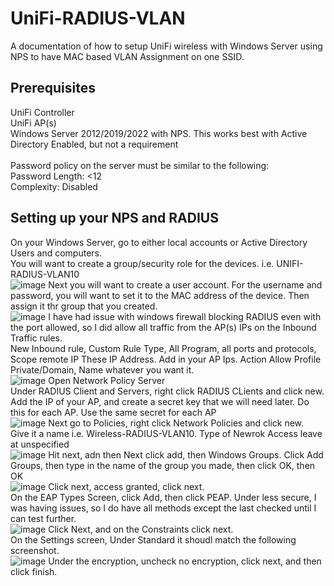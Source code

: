 # UniFi-RADIUS-VLAN
A documentation of how to setup UniFi wireless with Windows Server using NPS to have MAC based VLAN Assignment on one SSID. 

## Prerequisites
UniFi Controller<br>
UniFi AP(s)<br>
Windows Server 2012/2019/2022 with NPS. This works best with Active Directory Enabled, but not a requirement<br><br>
Password policy on the server must be similar to the following:<br>
Password Length: <12<br>
Complexity: Disabled<br>

## Setting up your NPS and RADIUS
On your Windows Server, go to either local accounts or Active Directory Users and computers. <br>
You will want to create a group/security role for the devices. i.e. UNIFI-RADIUS-VLAN10 <br>
![image](https://github.com/BennyDaBee/UniFi-RADIUS-VLAN/assets/97147515/95ec3f27-b61a-4935-be0a-c3d8fd6bbff8)
Next you will want to create a user account. For the username and password, you will want to set it to the MAC address of the device. Then assign it thr group that you created. <br>
![image](https://github.com/BennyDaBee/UniFi-RADIUS-VLAN/assets/97147515/c4e473d1-4f0d-4b46-8dff-e472facb3549)
I have had issue with windows firewall blocking RADIUS even with the port allowed, so I did allow all traffic from the AP(s) IPs on the Inbound Traffic rules. <br>
New Inbound rule, Custom Rule Type, All Program, all ports and protocols, Scope remote IP These IP Address. Add in your AP Ips. Action Allow Profile Private/Domain, Name whatever you want it.<br>
![image](https://github.com/BennyDaBee/UniFi-RADIUS-VLAN/assets/97147515/ff790056-ee8c-412e-b2cd-3c2624f78862)
Open Network Policy Server<br>
Under RADIUS Client and Servers, right click RADIUS CLients and click new. Add the IP of your AP, and create a secret key that we will need later. Do this for each AP. Use the same secret for each AP<br>
![image](https://github.com/BennyDaBee/UniFi-RADIUS-VLAN/assets/97147515/3fa37bef-216a-4f29-b177-429d42760c8c)
Next go to Policies, right click Network Policies and click new. <br>
Give it a name i.e. Wireless-RADIUS-VLAN10. Type of Newrok Access leave at unspecified<br>
![image](https://github.com/BennyDaBee/UniFi-RADIUS-VLAN/assets/97147515/87a5f4f5-06bf-43c9-a127-dc8c84615bba)
Hit next, adn then Next click add, then Windows Groups. Click Add Groups, then type in the name of the group you made, then click OK, then OK<br>
![image](https://github.com/BennyDaBee/UniFi-RADIUS-VLAN/assets/97147515/03d296c7-1ac7-4d6e-aa3f-9dbdf92a783a)
Click next, access granted, click next. <br>
On the EAP Types Screen, click Add, then click PEAP. Under less secure, I was having issues, so I do have all methods except the last checked until I can test further. <br>
![image](https://github.com/BennyDaBee/UniFi-RADIUS-VLAN/assets/97147515/ca4c7b60-d0a6-45b7-9c0f-c7d2ee8f1a66)
Click Next, and on the Constraints click next.<br>
On the Settings screen, Under Standard it shoudl match the following screenshot. <br>
![image](https://github.com/BennyDaBee/UniFi-RADIUS-VLAN/assets/97147515/abc57d59-a12e-4b64-91ae-8b2374897006)
Under the encryption, uncheck no encryption, click next, and then click finish. 





